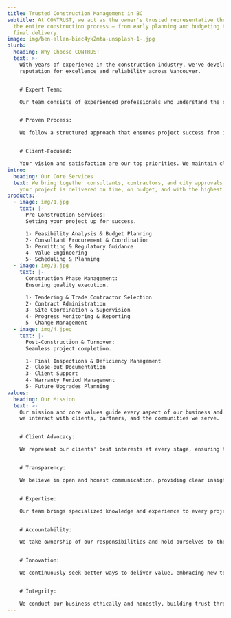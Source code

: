 ```yaml
---
title: Trusted Construction Management in BC
subtitle: At CONTRUST, we act as the owner's trusted representative throughout
  the entire construction process — from early planning and budgeting through to
  final delivery.
image: img/ben-allan-biec4yk2mta-unsplash-1-.jpg
blurb:
  heading: Why Choose CONTRUST
  text: >-
    With years of experience in the construction industry, we've developed a
    reputation for excellence and reliability across Vancouver. 


    # Expert Team:

    Our team consists of experienced professionals who understand the complexities of construction management.


    # Proven Process:

    We follow a structured approach that ensures project success from inception to completion.


    # Client-Focused:

    Your vision and satisfaction are our top priorities. We maintain clear communication throughout the project.
intro:
  heading: Our Core Services
  text: We bring together consultants, contractors, and city approvals to ensure
    your project is delivered on time, on budget, and with the highest quality.
products:
  - image: img/1.jpg
    text: |-
      Pre-Construction Services:
      Setting your project up for success.

      1- Feasibility Analysis & Budget Planning
      2- Consultant Procurement & Coordination
      3- Permitting & Regulatory Guidance
      4- Value Engineering
      5- Scheduling & Planning
  - image: img/3.jpg
    text: |-
      Construction Phase Management:
      Ensuring quality execution. 

      1- Tendering & Trade Contractor Selection
      2- Contract Administration
      3- Site Coordination & Supervision
      4- Progress Monitoring & Reporting
      5- Change Management
  - image: img/4.jpeg
    text: |-
      Post-Construction & Turnover: 
      Seamless project completion.

      1- Final Inspections & Deficiency Management
      2- Close-out Documentation
      3- Client Support
      4- Warranty Period Management
      5- Future Upgrades Planning
values:
  heading: Our Mission
  text: >-
    Our mission and core values guide every aspect of our business and shape how
    we interact with clients, partners, and the communities we serve.


    # Client Advocacy:

    We represent our clients' best interests at every stage, ensuring their vision and requirements are prioritized throughout the construction process.


    # Transparency:

    We believe in open and honest communication, providing clear insights into project progress, challenges, and opportunities.


    # Expertise: 

    Our team brings specialized knowledge and experience to every project, ensuring informed decision-making and optimal outcomes.


    # Accountability:

    We take ownership of our responsibilities and hold ourselves to the highest standards of quality and performance.


    # Innovation:

    We continuously seek better ways to deliver value, embracing new technologies and methodologies that enhance project outcomes.


    # Integrity:

    We conduct our business ethically and honestly, building trust through consistent actions and reliable service.
---
```

